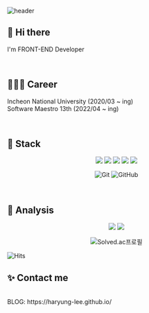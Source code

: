 
![header](https://capsule-render.vercel.app/api?type=soft&color=DD921F&height=200&section=header&text=Hi!%20I'm%20Halang&fontSize=50&animation=scaleIn)


## 👋 Hi there
I'm FRONT-END Developer

<br>

## 👩🏻‍💻 Career
Incheon National University (2020/03 ~ ing)
<br>
Software Maestro 13th (2022/04 ~ ing)

<br>

## 🔨 Stack
<div align="center">
<p>
<img src="https://img.shields.io/badge/HTML-E34F26?style=flat-square&logo=html5&logoColor=white"/>
<img src="https://img.shields.io/badge/CSS-1572B6?style=flat-square&logo=css3&logoColor=white"/>
<img src="https://img.shields.io/badge/Javascript-ffb13b?style=flat-square&logo=javascript&logoColor=white"/>
<img src="https://img.shields.io/badge/-C++-000000?logo=c%2B%2B&style=flat-square"/>
<img src="https://img.shields.io/badge/React-61DAFB?style=flat-square&logo=react&logoColor=white"/>
</p>  

![Git](https://img.shields.io/badge/-Git-black?style=flat-square&logo=git)
![GitHub](https://img.shields.io/badge/-GitHub-181717?style=flat-square&logo=github)
</div>

<br>

## 🎢 Analysis 

<div align="center">

<img src="https://github-readme-stats.vercel.app/api/top-langs?username=haryung-lee" />
<img src="https://github-readme-stats.vercel.app/api?username=haryung-lee&theme=nord&hide=issues&count_private=true" />

![Solved.ac프로필](http://mazassumnida.wtf/api/v2/generate_badge?boj=halang)

</div>

![Hits](https://hits.seeyoufarm.com/api/count/incr/badge.svg?url=https%3A%2F%2Fgithub.com%2Fharyung-lee&count_bg=%233DC7C8&title_bg=%23555555&icon=&icon_color=%23E7E7E7&title=hits&edge_flat=false)


## ✨ Contact me
<br>
BLOG: https://haryung-lee.github.io/
  
</div>






